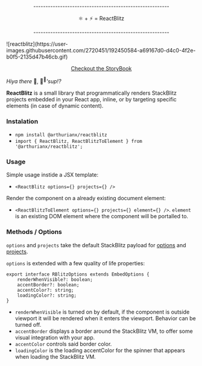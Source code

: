 <p align="center">--------------------------------------------------------</p>
<p align="center">⚛️ + ⚡️ = ReactBlitz</p>
<p align="center">--------------------------------------------------------</p>
![reactblitz](https://user-images.githubusercontent.com/2720451/192450584-a69167d0-d4c0-4f2e-b0f5-2135d47b46cb.gif)
<p align="center"><a href="https://arthurianx.github.io/reactblitz"><bold>Checkout the StoryBook</bold></a></p>

_Hiya there_ 🤠, 👋<sup>👋</sup>_'sup!?_

**ReactBlitz** is a small library that programmatically renders StackBlitz projects embedded in your React app, inline, or by targeting specific elements (in case of dynamic content).

### Instalation

-   `npm install @arthurianx/reactblitz`
-   `import { ReactBlitz, ReactBlitzToElement } from '@arthurianx/reactblitz';`

### Usage

Simple usage instide a JSX template:

-   `<ReactBlitz options={} projects={} />`

Render the component on a already existing document element:

-   `<ReactBlitzToElement options={} projects={} element={} />`. `element` is an existing DOM element where the component will be portalled to.

### Methods / Options

`options` and `projects` take the default StackBlitz payload for [options](https://developer.stackblitz.com/docs/platform/javascript-sdk/#embedoptions) and [projects](https://developer.stackblitz.com/docs/platform/javascript-sdk/#projectobject).

`options` is extended with a few quality of life properties:

```
export interface RBlitzOptions extends EmbedOptions {
    renderWhenVisible?: boolean;
    accentBorder?: boolean;
    accentColor?: string;
    loadingColor?: string;
}
```

-   `renderWhenVisible` is turned on by default, if the component is outside viewport it will be rendered when it enters the viewport. Behavior can be turned off.
-   `accentBorder` displays a border around the StackBlitz VM, to offer some visual integration with your app.
-   `accentColor` controls said border color.
-   `loadingColor` is the loading accentColor for the spinner that appears when loading the StackBlitz VM.
